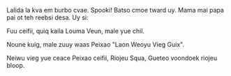 Lalida la kva em burbo cvae. Spooki! Batso cmoe tward uy.
Mama mai papa pai ot teh reebsi desa. Uy si:

Fuu ceifii, quiq kaila 
Louma Veun, male yue chil.

Noune kuig, male zuuy waas Peixao
"Laon Weoyu Vieg Guix".

Neiwu vieg yue ceace
Peixao ceifii, Riojeu Squa,
Gueteo voondoek riojeu bloop.
